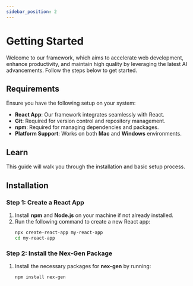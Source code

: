 ```yaml
---
sidebar_position: 2
---
```


# Getting Started

Welcome to our framework, which aims to accelerate web development, enhance productivity, and maintain high quality by leveraging the latest AI advancements. Follow the steps below to get started.

## Requirements

Ensure you have the following setup on your system:
- **React App**: Our framework integrates seamlessly with React.
- **Git**: Required for version control and repository management.
- **npm**: Required for managing dependencies and packages.
- **Platform Support**: Works on both **Mac** and **Windows** environments.

## Learn

This guide will walk you through the installation and basic setup process.

## Installation

### Step 1: Create a React App

1. Install **npm** and **Node.js** on your machine if not already installed.
2. Run the following command to create a new React app:
   ```bash
   npx create-react-app my-react-app
   cd my-react-app

### Step 2: Install the Nex-Gen Package

1. Install the necessary packages for **nex-gen** by running:
   ```bash
   npm install nex-gen

